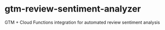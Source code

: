 # gtm-review-sentiment-analyzer
GTM + Cloud Functions integration for automated review sentiment analysis
